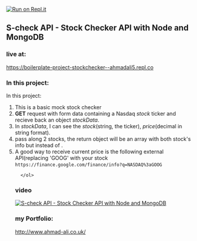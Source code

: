 
[![Run on Repl.it](https://repl.it/badge/github/aa947/boilerplate-project-stockchecker)](https://repl.it/github/aa947/boilerplate-project-stockchecker)

## S-check API - Stock Checker API with Node and MongoDB 

### live at:
https://boilerplate-project-stockchecker--ahmadali5.repl.co

### In this project:
<p> In this project:
 <ol>
        <li>This is a basic mock stock checker</li>
        <li><b>GET</b> request with form data containing a Nasdaq <i>stock</i> ticker and recieve back an object <i>stockData</i>.</li>
        <li>In <i>stockData</i>, I can see the <i>stock</i>(string, the ticker), <i>price</i>(decimal in string format).</li>
         <li> pass along 2 stocks, the return object will be an array with both stock's info but instead of .</li>
        <li>A good way to receive current price is the following external API(replacing 'GOOG' with your stock <code>https://finance.google.com/finance/info?q=NASDAQ%3aGOOG</code></li>
       
       
       
      </ol>
</p>



### video
[![ S-check API - Stock Checker API with Node and MongoDB ](http://img.youtube.com/vi/ad5Ztkf5Kd0/0.jpg)](http://www.youtube.com/watch?v=ad5Ztkf5Kd0 " S-check API - Stock Checker API with Node and MongoDB ")


### my Portfolio:
http://www.ahmad-ali.co.uk/


